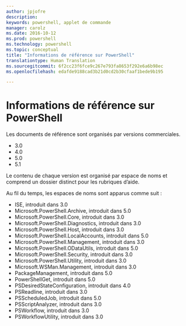 ```yaml
---
author: jpjofre
description: 
keywords: powershell, applet de commande
manager: carolz
ms.date: 2016-10-12
ms.prod: powershell
ms.technology: powershell
ms.topic: conceptual
title: "Informations de référence sur PowerShell"
translationtype: Human Translation
ms.sourcegitcommit: 6f2cc23f6fce9c267e793fa8653f292e6a6b98ec
ms.openlocfilehash: edafde9188cad3b21d0cd2b30cfaaf1bede9b195

---
```


#  <a name="powershell-reference"></a>Informations de référence sur PowerShell

Les documents de référence sont organisés par versions commerciales.

- 3.0
- 4.0
- 5.0
- 5.1

Le contenu de chaque version est organisé par espace de noms et comprend un dossier distinct pour les rubriques d’aide.

Au fil du temps, les espaces de noms sont apparus comme suit :

- ISE, introduit dans 3.0
- Microsoft.PowerShell.Archive, introduit dans 5.0
- Microsoft.PowerShell.Core, introduit dans 3.0
- Microsoft.PowerShell.Diagnostics, introduit dans 3.0
- Microsoft.PowerShell.Host, introduit dans 3.0
- Microsoft.PowerShell.LocalAccounts, introduit dans 5.0
- Microsoft.PowerShell.Management, introduit dans 3.0
- Microsoft.PowerShell.ODataUtils, introduit dans 5.0
- Microsoft.PowerShell.Security, introduit dans 3.0
- Microsoft.PowerShell.Utility, introduit dans 3.0
- Microsoft.WSMan.Management, introduit dans 3.0
- PackageManagement, introduit dans 5.0
- PowerShellGet, introduit dans 5.0
- PSDesiredStateConfiguration, introduit dans 4.0
- PSReadline, introduit dans 3.0
- PSScheduledJob, introduit dans 5.0
- PSScriptAnalyzer, introduit dans 3.0
- PSWorkflow, introduit dans 3.0
- PSWorkflowUtility, introduit dans 3.0




<!--HONumber=Nov16_HO3-->


